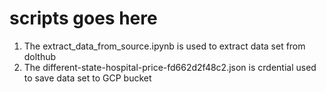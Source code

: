 # scripts goes here
1) The extract_data_from_source.ipynb is used to extract data set from dolthub
2) The different-state-hospital-price-fd662d2f48c2.json is crdential used to save data set to GCP bucket
